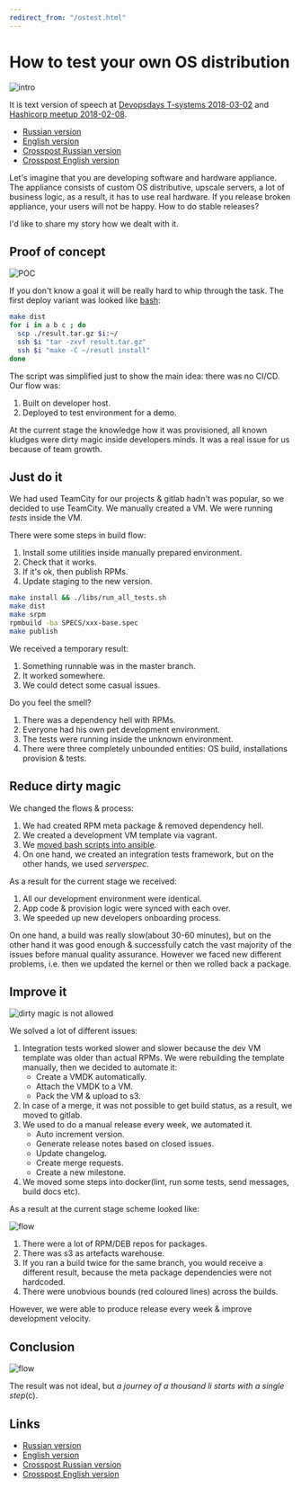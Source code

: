 ```yaml
---
redirect_from: "/ostest.html"
---
```

# How to test your own OS distribution

![intro](assets/distr-intro.png?raw=true)

It is text version of speech at [Devopsdays T-systems 2018-03-02](https://www.t-systems.com/) and [Hashicorp meetup 2018-02-08](https://www.meetup.com/St-Petersburg-Russia-HashiCorp-User-Group/events/247154437/).

* [Russian version](http://www.goncharov.xyz/it/how-to-test-custom-os-distr-ru.html)
* [English version](http://www.goncharov.xyz/it/how-to-test-custom-os-distr.html)
* [Crosspost Russian version](https://habr.com/post/342216/)
* [Crosspost English version](https://habr.com/en/all/)

Let's imagine that you are developing software and hardware appliance. The appliance consists of custom OS distributive, upscale servers, a lot of business logic, as a result, it has to use real hardware. If you release broken appliance, your users will not be happy. How to do stable releases?

I'd like to share my story how we dealt with it. 

## Proof of concept

![POC](assets/distr-poc.png?raw=true)

If you don't know a goal it will be really hard to whip through the task. The first deploy variant was looked like [bash](http://www.goncharov.xyz/it/make-cm-not-bash-en.html):

```bash
make dist
for i in a b c ; do
  scp ./result.tar.gz $i:~/
  ssh $i "tar -zxvf result.tar.gz"
  ssh $i "make -C ~/resutl install"
done
```

The script was simplified just to show the main idea: there was no CI/CD. Our flow was:

1. Built on developer host.
2. Deployed to test environment for a demo.

At the current stage the knowledge how it was provisioned, all known kludges were dirty magic inside developers minds. It was a real issue for us because of team growth.

## Just do it

We had used TeamCity for our projects & gitlab hadn't was popular, so we decided to use TeamCity. We manually created a VM. We were running *tests* inside the VM. 

There were some steps in build flow:

1. Install some utilities inside manually prepared environment.
2. Check that it works.
3. If it's ok, then publish RPMs.
4. Update staging to the new version.

```bash
make install && ./libs/run_all_tests.sh 
make dist
make srpm
rpmbuild -ba SPECS/xxx-base.spec
make publish
```

We received a temporary result:

1. Something runnable was in the master branch.
2. It worked somewhere.
3. We could detect some casual issues.

Do you feel the smell?

1. There was a dependency hell with RPMs.
2. Everyone had his own pet development environment.
3. The tests were running inside the unknown environment.
4. There were three completely unbounded entities: OS build, installations provision & tests.

## Reduce dirty magic

We changed the flows & process:

1. We had created RPM meta package & removed dependency hell.
2. We created a development VM template via vagrant.
3. We [moved bash scripts into ansible](http://www.goncharov.xyz/it/make-cm-not-bash-en.html).
4. On one hand, we created an integration tests framework, but on the other hands, we used *serverspec*.

As a result for the current stage we received:

1. All our development environment were identical.
2. App code & provision logic were synced with each over.
3. We speeded up new developers onboarding process.

On one hand, a build was really slow(about 30-60 minutes), but on the other hand it was good enough & successfully catch the vast majority of the issues before manual quality assurance. However we faced new different problems, i.e. then we updated the kernel or then we rolled back a package.

## Improve it

![dirty magic is not allowed](assets/distr-flow-git.png?raw=true)

We solved a lot of different issues:

1. Integration tests worked slower and slower because the dev VM template was older than actual RPMs. We were rebuilding the template manually, then we decided to automate it:
    * Create a VMDK automatically.
    * Attach the VMDK to a VM.
    * Pack the VM & upload to s3.
2. In case of a merge, it was not possible to get build status, as a result, we moved to gitlab.
3. We used to do a manual release every week, we automated it.
    * Auto increment version.
    * Generate release notes based on closed issues.
    * Update changelog.
    * Create merge requests.
    * Create a new milestone.
4. We moved some steps into docker(lint, run some tests, send messages, build docs etc).

As a result at the current stage scheme looked like:

![flow](assets/distr-flow-hard.png?raw=true)

1. There were a lot of RPM/DEB repos for packages.
2. There was s3 as artefacts warehouse.
3. If you ran a build twice for the same branch, you would receive a different result, because the meta package dependencies were not hardcoded.
4. There were unobvious bounds (red coloured lines) across the builds.

However, we were able to produce release every week & improve development velocity.

## Conclusion

![flow](assets/distr-flow-light.png?raw=true)

The result was not ideal, but *a journey of a thousand li starts with a single step*(c).

## Links

* [Russian version](http://www.goncharov.xyz/it/how-to-test-custom-os-distr-ru.html)
* [English version](http://www.goncharov.xyz/it/how-to-test-custom-os-distr.html)
* [Crosspost Russian version](https://habr.com/post/342216/)
* [Crosspost English version](https://habr.com/en/all/)
